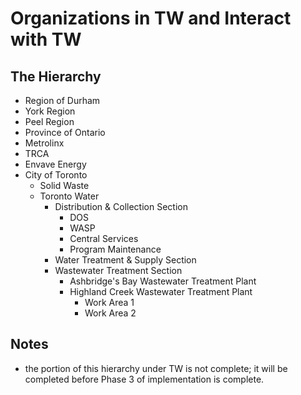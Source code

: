 # Organizations in TW and Interact with TW

## The Hierarchy
* Region of Durham
* York Region
* Peel Region
* Province of Ontario
* Metrolinx
* TRCA
* Envave Energy
* City of Toronto
    * Solid Waste
    * Toronto Water
        * Distribution & Collection Section
            * DOS
            * WASP
            * Central Services
            * Program Maintenance
        * Water Treatment & Supply Section
        * Wastewater Treatment Section
            * Ashbridge's Bay Wastewater Treatment Plant
            * Highland Creek Wastewater Treatment Plant
                * Work Area 1
                * Work Area 2

## Notes
* the portion of this hierarchy under TW is not complete; it will be completed before Phase 3 of implementation is complete. 